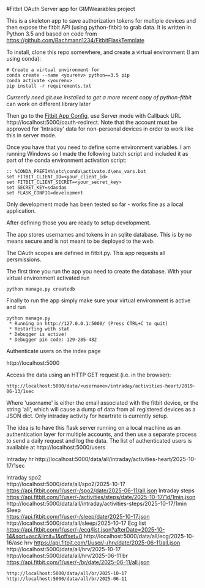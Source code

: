 #Fitbit OAuth Server app for GIMWearables project

This is a skeleton app to save authorization tokens for multiple devices and then expose the fitbit API (using python-fitbit) to grab data. 
It is written in Python 3.5 and based on code from https://github.com/Bachmann1234/FitbitFlaskTemplate

To install, clone this repo somewhere, and create a virtual environment (I am using conda):
```
# Create a virtual environment for 
conda create --name <yourenv> python==3.5 pip
conda activate <yourenv>
pip install -r requirements.txt
```
*Currently need git.exe installed to get a more recent copy of python-fitbit* can work on different library later

Then go to the [Fitbit App Config](https://dev.fitbit.com/apps/new), use Server mode with Callback URL http://localhost:5000/oauth-redirect. Note that the account must be approved for 'Intraday' data for non-personal devices in order to work like this in server mode.

Once you have that you need to define some environment variables. I am running Windows so I made the following batch script and included it as part of the conda environment activation script:

```
:: %CONDA_PREFIX%\etc\conda\activate.d\env_vars.bat
set FITBIT_CLIENT_ID=<your_client_id>
set FITBIT_CLIENT_SECRET=<your_secret_key>
set SECRET_KEY=sdasdas
set FLASK_CONFIG=development
```

Only development mode has been tested so far - works fine as a local application. 

After defining those you are ready to setup development.

The app stores usernames and tokens in an sqlite database. This is by no means secure and is not meant to be deployed to the web.

The OAuth scopes are defined in fitbit.py. This app requests all persmissions.

The first time you run the app you need to create the database. With your virtual environment activated run
```
python manage.py createdb
```

Finally to run the app simply make sure your virtual environment is active and run

```
python manage.py
 * Running on http://127.0.0.1:5000/ (Press CTRL+C to quit)
 * Restarting with stat
 * Debugger is active!
 * Debugger pin code: 129-285-482
```

Authenticate users on the index page

http://localhost:5000

Access the data using an HTTP GET request (i.e. in the browser):
```
http://localhost:5000/data/<username>/intraday/activities-heart/2019-06-13/1sec
```
Where 'username' is either the email associated with the fitbit device, or the string 'all', which will cause a dump of data from all registered devices as a JSON dict. Only intraday activity for heartrate is currently setup.

The idea is to have this flask server running on a local machine as an authentication layer for multiple accounts, and then use a separate process to send a daily request and log the data. The list of authenticated users is available at http://localhost:5000/users

	
Intraday hr	http://localhost:5000/data/all/intraday/activities-heart/2025-10-17/1sec

Intraday spo2	
    http://localhost:5000/data/all/spo2/2025-10-17
    https://api.fitbit.com/1/user/-/spo2/date/2025-06-11/all.json
Intraday steps
    https://api.fitbit.com/1/user/-/activities/steps/date/2025-10-17/1d/1min.json
    http://localhost:5000/data/all/intraday/activities-steps/2025-10-17/1min
Sleep 	
    https://api.fitbit.com/1/user/-/sleep/date/2025-10-17.json
    http://localhost:5000/data/all/sleep/2025-10-17
Ecg list	
    https://api.fitbit.com/1/user/-/ecg/list.json?afterDate=2025-10-14&sort=asc&limit=1&offset=0
    http://localhost:5000/data/all/ecg/2025-10-16/asc
hrv	
    https://api.fitbit.com/1/user/-/hrv/date/2025-06-11/all.json
    http://localhost:5000/data/all/hrv/2025-10-17
    http://localhost:5000/data/all/hrv/2025-06-11
br	
    https://api.fitbit.com/1/user/-/br/date/2025-06-11/all.json

    http://localhost:5000/data/all/br/2025-10-17
    http://localhost:5000/data/all/br/2025-06-11


